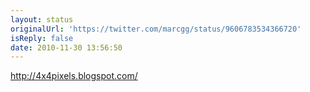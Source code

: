 ```yaml
---
layout: status
originalUrl: 'https://twitter.com/marcgg/status/9606783534366720'
isReply: false
date: 2010-11-30 13:56:50
---
```


http://4x4pixels.blogspot.com/
